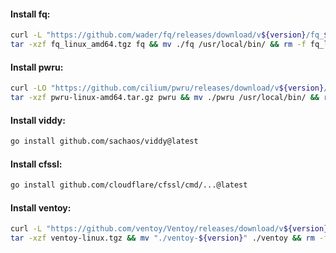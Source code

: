 #### Install fq:
```bash
curl -L "https://github.com/wader/fq/releases/download/v${version}/fq_${version}_linux_amd64.tar.gz" -o fq_linux_amd64.tgz && \
tar -xzf fq_linux_amd64.tgz fq && mv ./fq /usr/local/bin/ && rm -f fq_linux_amd64.tgz
```

#### Install pwru:
```bash
curl -LO "https://github.com/cilium/pwru/releases/download/v${version}/pwru-linux-amd64.tar.gz" && \
tar -xzf pwru-linux-amd64.tar.gz pwru && mv ./pwru /usr/local/bin/ && rm -f pwru-linux-amd64.tar.gz
```

#### Install viddy:
```bash
go install github.com/sachaos/viddy@latest
```

#### Install cfssl:
```bash
go install github.com/cloudflare/cfssl/cmd/...@latest
```

#### Install ventoy:
```bash
curl -L "https://github.com/ventoy/Ventoy/releases/download/v${version}/ventoy-${version}-linux.tar.gz" -o ventoy-linux.tgz && \
tar -xzf ventoy-linux.tgz && mv "./ventoy-${version}" ./ventoy && rm -f ventoy-linux.tgz
```
